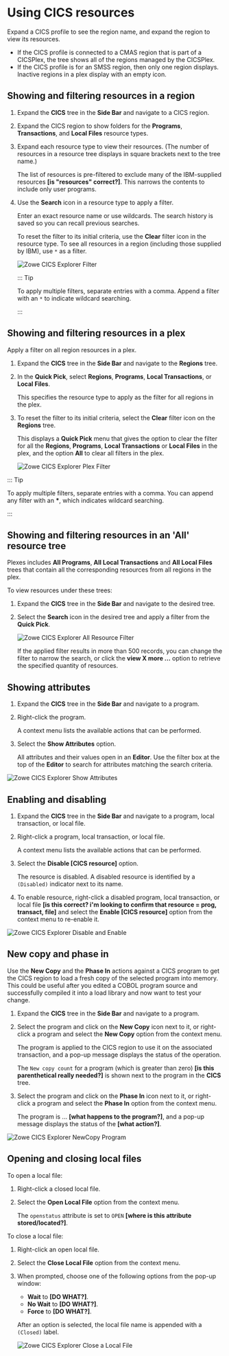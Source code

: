 # Using CICS resources

Expand a CICS profile to see the region name, and expand the region to view its resources.

- If the CICS profile is connected to a CMAS region that is part of a CICSPlex, the tree shows all of the regions managed by the CICSPlex.
- If the CICS profile is for an SMSS region, then only one region displays. Inactive regions in a plex display with an empty icon.

## Showing and filtering resources in a region

1. Expand the **CICS** tree in the **Side Bar** and navigate to a CICS region.

2. Expand the CICS region to show folders for the **Programs**, **Transactions**, and **Local Files** resource types.

3. Expand each resource type to view their resources. (The number of resources in a resource tree displays in square brackets next to the tree name.)

   The list of resources is pre-filtered to exclude many of the IBM-supplied resources **[is "resources" correct?]**. This narrows the contents to include only user programs.

4. Use the **Search** icon in a resource type to apply a filter.

   Enter an exact resource name or use wildcards. The search history is saved so you can recall previous searches.
   
   To reset the filter to its initial criteria, use the **Clear** filter icon in the resource type. To see all resources in a region (including those supplied by IBM), use `*` as a filter.

   ![Zowe CICS Explorer Filter](../images/ze-cics/region-filter.gif)

   ::: Tip

   To apply multiple filters, separate entries with a comma. Append a filter with an `*` to indicate wildcard searching.

   :::

## Showing and filtering resources in a plex

Apply a filter on all region resources in a plex.

1. Expand the **CICS** tree in the **Side Bar** and navigate to the **Regions** tree.

2. In the **Quick Pick**, select **Regions**, **Programs**, **Local Transactions**, or **Local Files**.

   This specifies the resource type to apply as the filter for all regions in the plex.

3. To reset the filter to its initial criteria, select the **Clear** filter icon on the **Regions** tree.

   This displays a **Quick Pick** menu that gives the option to clear the filter for all the **Regions**, **Programs**, **Local Transactions** or **Local Files** in the plex, and the option **All** to clear all filters in the plex.

   ![Zowe CICS Explorer Plex Filter](../images/ze-cics/plex-filter.gif)

::: Tip

To apply multiple filters, separate entries with a comma. You can append any filter with an __*__, which indicates wildcard searching.

:::

## Showing and filtering resources in an 'All' resource tree

Plexes includes **All Programs**, **All Local Transactions** and **All Local Files** trees that contain all the corresponding resources from all regions in the plex.

To view resources under these trees:

1. Expand the **CICS** tree in the **Side Bar** and navigate to the desired tree.

2. Select the **Search** icon in the desired tree and apply a filter from the **Quick Pick**.

   ![Zowe CICS Explorer All Resource Filter](../images/ze-cics/all-resources.gif)

   If the applied filter results in more than 500 records, you can change the filter to narrow the search, or click the **view X more ...** option to retrieve the specified quantity of resources.

## Showing attributes

1. Expand the **CICS** tree in the **Side Bar** and navigate to a program.

2. Right-click the program.

   A context menu lists the available actions that can be performed.

3. Select the **Show Attributes** option.

   All attributes and their values open in an **Editor**. Use the filter box at the top of the **Editor** to search for attributes matching the search criteria.  

![Zowe CICS Explorer Show Attributes](../images/ze-cics/show-attributes.gif)

## Enabling and disabling

1. Expand the **CICS** tree in the **Side Bar** and navigate to a program, local transaction, or local file.

2. Right-click a program, local transaction, or local file.

   A context menu lists the available actions that can be performed.

3. Select the **Disable [CICS resource]** option.

   The resource is disabled. A disabled resource is identified by a `(Disabled)` indicator next to its name.

4. To enable resource, right-click a disabled program, local transaction, or local file **[is this correct? i'm looking to confirm that resource = prog, transact, file]** and select the **Enable [CICS resource]** option from the context menu to re-enable it.

![Zowe CICS Explorer Disable and Enable](../images/ze-cics/disable-enable.gif)

## New copy and phase in

Use the **New Copy** and the **Phase In** actions against a CICS program to get the CICS region to load a fresh copy of the selected program into memory. This could be useful after you edited a COBOL program source and successfully compiled it into a load library and now want to test your change.

1. Expand the **CICS** tree in the **Side Bar** and navigate to a program.

2. Select the program and click on the **New Copy** icon next to it, or right-click a program and select the **New Copy** option from the context menu.

   The program is applied to the CICS region to use it on the associated transaction, and a pop-up message displays the status of the operation.

   The `New copy count` for a program (which is greater than zero) **[is this parenthetical really needed?]** is shown next to the program in the **CICS** tree.

3. Select the program and click on the **Phase In** icon next to it, or right-click a program and select the **Phase In** option from the context menu.

   The program is ... **[what happens to the program?]**, and a pop-up message displays the status of the **[what action?]**.

![Zowe CICS Explorer NewCopy Program](../images/ze-cics/new-copy.gif)

## Opening and closing local files

To open a local file:

1. Right-click a closed local file.
2. Select the **Open Local File** option from the context menu.

   The `openstatus` attribute is set to `OPEN` **[where is this attribute stored/located?]**.

To close a local file:

1. Right-click an open local file.
2. Select the **Close Local File** option from the context menu.
3. When prompted, choose one of the following options from the pop-up window:
   - **Wait** to **[DO WHAT?]**.
   - **No Wait** to **[DO WHAT?]**.
   - **Force** to **[DO WHAT?]**.

   After an option is selected, the local file name is appended with a `(Closed)` label.

   ![Zowe CICS Explorer Close a Local File](../images/ze-cics/open-close.gif)
